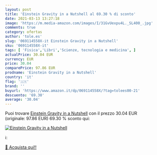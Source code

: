 ```yaml
---
layout: post
title: 'Einstein Gravity in a Nutshell al 69.30 % di sconto'
date: 2021-03-13 13:27:18
image: 'https://m.media-amazon.com/images/I/31GvUexpu4L._SL400_.jpg'
comments: true
category: ofertas
author: 'tole.es'
slug: '069114558X-it Einstein Gravity in a Nutshell'
sku: '069114558X-it'
tags: [ 'Fisica','Libri','Scienze, tecnologia e medicina', ]
actualPrice: 30.04 EUR
currency: EUR
price: 30.04
comparePrice: 97.86 EUR
prodname: 'Einstein Gravity in a Nutshell'
country: 'it'
flag: '🇮🇹'
brand: ''
buyurl: 'https://www.amazon.it/dp/069114558X/?tag=tolees00-21'
descuento: '69.30'
average: '30.04'
---
```


Puoi trovare [Einstein Gravity in a Nutshell](https://www.amazon.it/dp/069114558X/?tag=tolees00-21) con il prezzo 30.04 EUR (originale: 97.86 EUR) 69.30 % sconto qui:

[![Einstein Gravity in a Nutshell](https://m.media-amazon.com/images/I/31GvUexpu4L._SL400_.jpg)](https://www.amazon.it/dp/069114558X/?tag=tolees00-21)

ℹ️:


[🛒 Acquista qui!!](https://www.amazon.it/dp/069114558X/?tag=tolees00-21)
